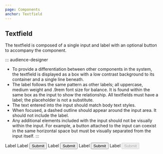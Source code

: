 ```yaml
---
page: Components
anchor: Textfield
---
```


## Textfield
The textfield is composed of a single input and label with an optional button to accompany the component. 

::: audience-designer
- To provide a differentiation between other components in the system, the textfield is displayed as a box with a low contrast background to its container and a single line beneath.
- The label follows the same pattern as other labels; all uppercase, medium weight and .9rem font size for balance. It is found within the same box as the input to show the relationship. All textfields must have a label; the placeholder is not a substitute.
- The text entered into the input should match body text styles.
- When focused, a dashed outline should appear around the input area. It should not include the label.
- Any additional elements included with the input should not be visually within the input. For example, a button attached to the input can coexist in the same horizontal space but must be visually separated from the input itself.
:::

<blu-textfield selfdocument input-placeholder="Input w/o button">
  Label
</blu-textfield>

<blu-textfield selfdocument input-placeholder="Input with primary button">
  Label
  <button class="button" slot="button" type="primary">Submit</button>
</blu-textfield>

<blu-textfield selfdocument input-placeholder="Input with secondary button">
  Label
  <button class="button" slot="button" type="secondary">Submit</button>
</blu-textfield>

<blu-textfield selfdocument input-placeholder="Input with default button">
  Label
  <button class="button" slot="button">Submit</button>
</blu-textfield>

<blu-textfield selfdocument input-placeholder="Input with disabled button">
  Label
  <button class="button" slot="button" disabled>Submit</button>
</blu-textfield>